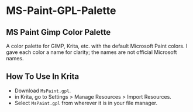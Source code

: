 # MS-Paint-GPL-Palette
MS Paint Gimp Color Palette
---
A color palette for GIMP, Krita, etc. with the default Microsoft Paint colors. I gave each color a name for clarity; the names are not official Microsoft names.

## How To Use In Krita
- Download `MsPaint.gpl`.
- in Krita, go to Settings > Manage Resources > Import Resources.
- Select `MsPaint.gpl` from wherever it is in your file manager.
